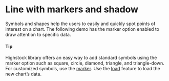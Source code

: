 # Line with markers and shadow
Symbols and shapes help the users to easily and quickly spot points of interest on a chart. The following demo has the marker option enabled to draw attention to specific data.

#### Tip
Highstock library offers an easy way to add standard symbols using the marker option such as square, circle, diamond, triangle, and triangle-down. For customized symbols, use the [marker](https://api.highcharts.com/highstock/series.line.marker).
Use the [load](https://api.highcharts.com/highstock/chart.events.load) feature to load the new chart’s data.